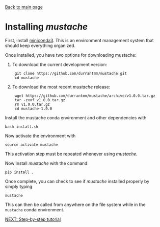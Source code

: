 [Back to main page](../README.md)  

# Installing *mustache*
First, install [miniconda3](https://conda.io/en/master/miniconda.html). This is an environment management system that 
should keep everything organized.

Once installed, you have two options for downloading mustache:

1) To download the current development version:

        git clone https://github.com/durrantmm/mustache.git
        cd mustache

2) To download the most recent *mustache* release:

        wget https://github.com/durrantmm/mustache/archive/v1.0.0.tar.gz
        tar -zxvf v1.0.0.tar.gz
        rm v1.0.0.tar.gz
        cd mustache-1.0.0
    
Install the mustache conda environment and other dependencies with

    bash install.sh

Now activate the environment with
    
    source activate mustache
    
This activation step must be repeated whenever using *mustache*.

Now install *mustache* with the command

    pip install .
    
Once complete, you can check to see if *mustache* installed properly by simply typing

    mustache
   
This can then be called from anywhere on the file system while in the `mustache` conda environment.


[NEXT: Step-by-step tutorial](tutorial.md)



